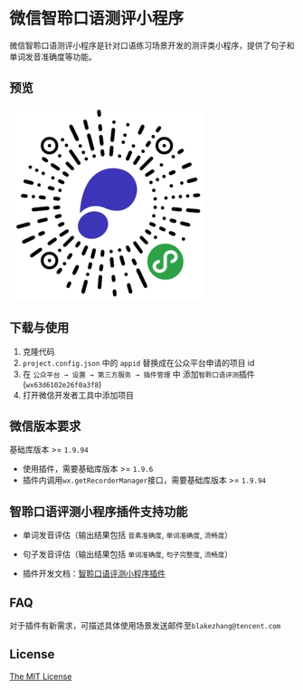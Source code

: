 # 微信智聆口语测评小程序


微信智聆口语测评小程序是针对口语练习场景开发的测评类小程序，提供了句子和单词发音准确度等功能。



## 预览
![微信智聆口语测评小程序](images/qr.jpg)


## 下载与使用

1. 克隆代码
2. `project.config.json` 中的 `appid` 替换成在公众平台申请的项目 id
3. 在 `公众平台 → 设置 → 第三方服务 → 插件管理` 中 添加`智聆口语评测`插件 (`wx63d6102e26f0a3f8`)
4. 打开微信开发者工具中添加项目


## 微信版本要求

基础库版本 >= `1.9.94`

- 使用插件，需要基础库版本 >= `1.9.6`
- 插件内调用`wx.getRecorderManager`接口，需要基础库版本 >= `1.9.94`


## 智聆口语评测小程序插件支持功能

- 单词发音评估（输出结果包括 `音素准确度`, `单词准确度`, `流畅度`）
- 句子发音评估（输出结果包括 `单词准确度`, `句子完整度`, `流畅度`）

- 插件开发文档：[智聆口语评测小程序插件](https://mp.weixin.qq.com/wxopen/plugindevdoc?appid=wx63d6102e26f0a3f8&token=1947236119&lang=zh_CN)

## FAQ

对于插件有新需求，可描述具体使用场景发送邮件至`blakezhang@tencent.com`

## License

[The MIT License](./LICENSE.txt)


